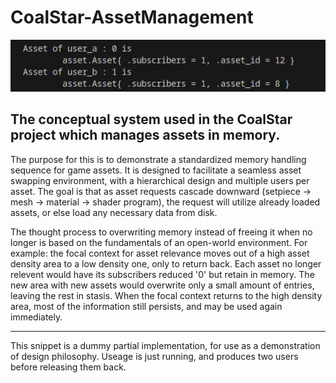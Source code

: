 # CoalStar-AssetManagement
![pretty command line text](https://raw.githubusercontent.com/CoalNova/CoalStar-AssetManagement/main/img/demo.png)
## The conceptual system used in the CoalStar project which manages assets in memory.

The purpose for this is to demonstrate a standardized memory handling sequence for game assets. It is designed to facilitate a seamless asset swapping environment, with a hierarchical design and multiple users per asset. The goal is that as asset requests cascade downward (setpiece -> mesh -> material -> shader program), the request will utilize already loaded assets, or else load any necessary data from disk. 

The thought process to overwriting memory instead of freeing it when no longer is based on the fundamentals of an open-world environment. For example: the focal context for asset relevance moves out of a high asset density area to a low density one, only to return back. Each asset no longer relevent would have its subscribers reduced '0' but retain in memory. The new area with new assets would overwrite only a small amount of entries, leaving the rest in stasis. When the focal context returns to the high density area, most of the information still persists, and may be used again immediately. 

--- 

This snippet is a dummy partial implementation, for use as a demonstration of design philosophy. Useage is just running, and produces two users before releasing them back. 
